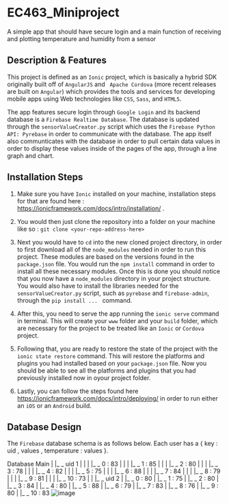 # EC463_Miniproject
A simple app that should have secure login and a main function of receiving and plotting temperature and humidity from a sensor

## **Description & Features**
This project is defined as an `Ionic` project, which is basically a hybrid SDK originally built off of `AngularJS` and `
Apache Cordova` (more recent releases are built on `Angular`) which provides the tools and services for developing mobile 
apps using Web technologies like `CSS`, `Sass`, and `HTML5`. 

The app features secure login through `Google Login` and its backend database is a `Firebase Realtime Database`. The 
database is updated through the `sensorValueCreator.py` script which uses the `Firebase Python API: Pyrebase` in order to 
communicate with the database. The app itself also communticates with the database in order to pull certain data values in
order to display these values inside of the pages of the app, through a line graph and chart.

## **Installation Steps**
1. Make sure you have `Ionic` installed on your machine, installation steps for that are found here :
https://ionicframework.com/docs/intro/installation/ .

2. You would then just clone the repository into a folder on your machine like so : `git clone <your-repo-address-here>`

3. Next you would have to `cd` into the new cloned project directory, in order to first download all of the `node_modules`
needed in order to run this project. These modules are based on the versions found in the `package.json` file. You would
run the `npm install` command in order to install all these necessary modules. Once this is done you should notice that 
you now have a `node_modules` directory in your project structure. You would also have to install the libraries needed for 
the `sensorValueCreator.py` script, such as `pyrebase` and `firebase-admin`, through the `pip install ... ` command.

4. After this, you need to serve the app running the `ionic serve` command in terminal. This will create your `www` folder 
and your `build` folder, which are necessary for the project to be treated like an `Ionic` or `Cordova` project.

5. Following that, you are ready to restore the state of the project with the `ionic state restore` command. This will 
restore the platforms and plugins you had installed based on your `package.json` file. Now you should be able to see all
the platforms and plugins that you had previously installed now in oyour project folder.

6. Lastly, you can follow the steps found here https://ionicframework.com/docs/intro/deploying/ in order to run either an
`iOS` or an `Android` build. 


## **Database Design** 
The `Firebase` database schema is as follows below. Each user has a { key : uid , values , temperature : values }.

Database Main
 |
 |_ _ uid 1
 |		  |
 |		  |_ _ 0 : 83
 |		  |
 |		  |_ _ 1 : 85
 |		  |
 |		  |_ _ 2 : 80
 |		  |
 |		  |_ _ 3 : 78
 |		  |
 |		  |_ _ 4 : 82
 |		  |
 | 		  |_ _ 5 : 75
 | 		  |
 | 		  |_ _ 6 : 88
 | 		  |
 | 		  |_ _ 7 : 84
 | 		  |
 | 		  |_ _ 8 : 79
 | 		  |
 | 		  |_ _ 9 : 81
 | 		  |
 | 		  |_ _ 10 : 73
 |
 |
 |_ _ uid 2
 		  |
 		  |_ _ 0 : 80
 		  |
 		  |_ _ 1 : 75
 		  |
 		  |_ _ 2 : 80
 		  |
 		  |_ _ 3 : 84
 		  |
 		  |_ _ 4 : 80
 		  |
  		  |_ _ 5 : 88
  		  |
  		  |_ _ 6 : 79
  		  |
  		  |_ _ 7 : 83
  		  |
  		  |_ _ 8 : 76
  		  |
  		  |_ _ 9 : 80
  		  |
  		  |_ _ 10 : 83
![image](https://user-images.githubusercontent.com/30166356/45777356-92f1d680-bc23-11e8-81e9-7ec7fd7f82a7.png)